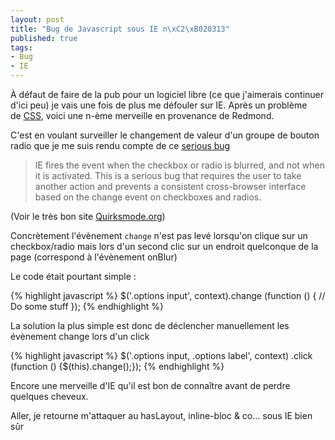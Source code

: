 ```yaml
--- 
layout: post
title: "Bug de Javascript sous IE n\xC2\xB020313"
published: true
tags: 
- Bug
- IE
---
```


À défaut de faire de la pub pour un logiciel libre (ce que j'aimerais continuer d'ici peu) je vais une fois de plus me défouler sur IE. Après un problème de [CSS](/blog/2009/02/03/bug-de-css-sous-ie-n20312), voici une n-ème merveille en provenance de Redmond.

C'est en voulant surveiller le changement de valeur d'un groupe de bouton radio que je me suis rendu compte de ce [serious bug](http://www.quirksmode.org/dom/events/change.html)

> IE fires the event when the checkbox or radio is blurred, and not when it is activated. This is a serious bug that requires the user to take another action and prevents a consistent cross-browser interface based on the change event on checkboxes and radios.

(Voir le très bon site [Quirksmode.org](http://www.quirksmode.org/dom/events/change.html))

Concrètement l'évènement `change` n'est pas levé lorsqu'on clique sur un checkbox/radio mais lors d'un second clic sur un endroit quelconque de la page (correspond à l'évènement onBlur)

Le code était pourtant simple :

{% highlight javascript %}
$('.options input', context).change (function () {
  // Do some stuff
});
{% endhighlight %}

La solution la plus simple est donc de déclencher manuellement les évènement change lors d'un click

{% highlight javascript %}
$('.options input, .options label', context)
    .click (function () {$(this).change();});
{% endhighlight %}

Encore une merveille d'IE qu'il est bon de connaître avant de perdre quelques cheveux.

Aller, je retourne m'attaquer au hasLayout, inline-bloc & co... sous IE bien sûr
